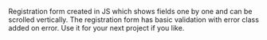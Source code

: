 Registration form created in JS which shows fields one by one and can be scrolled vertically. The registration form has basic validation with error class added on error. Use it for your next project if you like.
